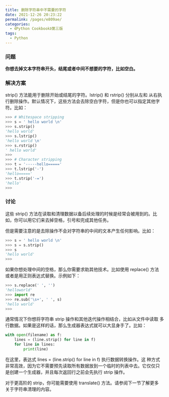 ```yaml
---
title: 删除字符串中不需要的字符
date: 2021-12-26 20:23:22
permalink: /pages/e809ae/
categories:
  - 《Python Cookbook》第三版
tags:
  - Python
---
```


### 问题

**你想去掉文本字符串开头，结尾或者中间不想要的字符，比如空白。**

### 解决方案

strip() 方法能用于删除开始或结尾的字符。lstrip() 和 rstrip() 分别从左和 从右执行删除操作。默认情况下，这些方法会去除空白字符，但是你也可以指定其他字 符。比如：

```python
>>> # Whitespace stripping
>>> s = ' hello world \n'
>>> s.strip()
'hello world'
>>> s.lstrip()
'hello world \n'
>>> s.rstrip()
' hello world'
>>>
>>> # Character stripping
>>> t = '-----hello====='
>>> t.lstrip('-')
'hello====='
>>> t.strip('-=')
'hello'
>>>
```



### 讨论

这些 strip() 方法在读取和清理数据以备后续处理的时候是经常会被用到的。比 如，你可以用它们来去掉空格，引号和完成其他任务。 

但是需要注意的是去除操作不会对字符串的中间的文本产生任何影响。比如：

```python
>>> s = ' hello world \n'
>>> s = s.strip()
>>> s
'hello world'
>>>
```

如果你想处理中间的空格，那么你需要求助其他技术。比如使用 replace() 方法 或者是用正则表达式替换。示例如下：

```python
>>> s.replace(' ', '')
'helloworld'
>>> import re
>>> re.sub('\s+', ' ', s)
'hello world'
>>>
```

通常情况下你想将字符串 strip 操作和其他迭代操作相结合，比如从文件中读取 多行数据。如果是这样的话，那么生成器表达式就可以大显身手了。比如：

```python
with open(filename) as f:
	lines = (line.strip() for line in f)
	for line in lines:
		print(line)
```

在这里，表达式 lines = (line.strip() for line in f) 执行数据转换操作。这 种方式非常高效，因为它不需要预先读取所有数据放到一个临时的列表中去。它仅仅只 是创建一个生成器，并且每次返回行之前会先执行 strip 操作。

 对于更高阶的 strip，你可能需要使用 translate() 方法。请参阅下一节了解更多 关于字符串清理的内容。
